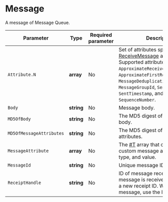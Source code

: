 # Message

A message of Message Queue.

| Parameter | Type | Required parameter | Description |
| ----- | ----- | ----- | ----- |
| `Attribute.N` | **array** | No | Set of attributes specified in the [ReceiveMessage](../message/ReceiveMessage.md) action. Supported attributes: `ApproximateReceiveCount`, `ApproximateFirstReceiveTimestamp`, `MessageDeduplicationId`, `MessageGroupId`, `SenderId`, `SentTimestamp`, and `SequenceNumber`. |
| `Body` | **string** | No | Message body. |
| `MD5OfBody` | **string** | No | The MD5 digest of the message body. |
| `MD5OfMessageAttributes` | **string** | No | The MD5 digest of message attributes. |
| `MessageAttribute` | **array** | No | The [#T](MessageAttributeValue.md) array that contains your custom message attributes: name, type, and value. |
| `MessageId` | **string** | No | Unique message ID. |
| `ReceiptHandle` | **string** | No | ID of message receipt. Each time a message is received, it is assigned a new receipt ID. When deleting a message, use the latest receipt ID. |

